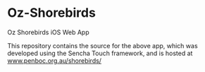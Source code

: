 Oz-Shorebirds
=============

Oz Shorebirds iOS Web App

This repository contains the source for the above app, which was developed using the Sencha Touch framework,
and is hosted at www.penboc.org.au/shorebirds/
